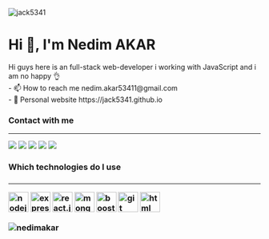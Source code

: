 <p> <img src="https://komarev.com/ghpvc/?username=jack5341&label=Profile%20views&color=0e75b6&style=flat" alt="jack5341" /> </p>
<h1>Hi 👋, I'm Nedim AKAR</h1>
<p>
Hi guys here is an full-stack web-developer i working with JavaScript and i am no happy 👌 <br/>
 - 📫 How to reach me nedim.akar53411@gmail.com <br/>
 - 🚪 Personal website https://jack5341.github.io
</p>
<h3>Contact with me</h3>
<hr/>
<a href="mailto:nedim.akar53411?subject=[GitHub]%20🔥%20Prise%20de%20contact&body=Bonjour%20Stan%2C%0A%0AJe%20viens%20vers%20toi%20aujourd%27hui%20apr%C3%A8s%20avoir%20vu%20ton%20profil%20GitHub%20pour%20..."><img src="https://img.shields.io/badge/g‑mail-D14836.svg?style=for-the-badge&logo=GMail&logoColor=white"/></a>
<a href="https://www.facebook.com/nedim.akar.9822" target="_blank"><img src="https://img.shields.io/badge/facebook-0586f0.svg?style=for-the-badge&logo=facebook&logoColor=white"/></a>
  <a href="linkedin.com/in/nedim-akar-9a4982189/" target="_blank"><img src="https://img.shields.io/badge/linkedin-0077B5.svg?style=for-the-badge&logo=linkedin&logoColor=white"/></a>
  <a href="https://twitter.com/0jack5341" target="_blank"><img src="https://img.shields.io/badge/twitter-1DA1F2.svg?style=for-the-badge&logo=twitter&logoColor=white"/></a>
  <a href="https://steamcommunity.com/id/jack5341" target="_blank"><img src="https://img.shields.io/badge/Steam-171a21.svg?style=for-the-badge&logo=steam"/></a>
  <h3>
  Which technologies do I use
  <h3/>
  <hr/>
<p>
	<img src="https://cdn.icon-icons.com/icons2/2415/PNG/512/nodejs_original_wordmark_logo_icon_146412.png" alt="nodejs" width="40">
	<img src="https://cdn.icon-icons.com/icons2/2699/PNG/512/expressjs_logo_icon_169186.png" alt="express.js" width="40">
	<img src="https://cdn.icon-icons.com/icons2/2415/PNG/512/react_original_wordmark_logo_icon_146375.png" alt="react.js" width="40">
	<img src="https://cdn.icon-icons.com/icons2/2415/PNG/512/mongodb_original_wordmark_logo_icon_146425.png" alt="mongodb" width="40">
	<img src="https://cdn.icon-icons.com/icons2/2415/PNG/512/bootstrap_plain_wordmark_logo_icon_146620.png" alt="boostrap" width="40">
	<img src="https://cdn.icon-icons.com/icons2/2107/PNG/512/file_type_git_icon_130581.png" alt="git" width="40">
	<img src="https://cdn.icon-icons.com/icons2/2107/PNG/512/file_type_html_icon_130541.png" alt="html" width="40">	
</p>

<p><img align="center" src="https://github-readme-stats.vercel.app/api?username=jack5341&show_icons=true&theme=tokyonight" alt="nedimakar" /></p>
